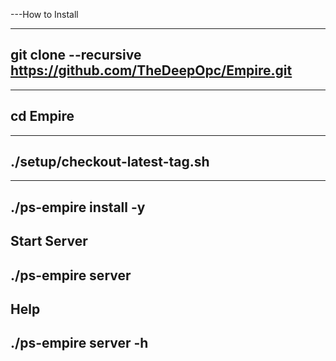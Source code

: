 ---How to Install

----
git clone --recursive https://github.com/TheDeepOpc/Empire.git
----
----
 cd Empire
----
----
./setup/checkout-latest-tag.sh
----
----
./ps-empire install -y
----
 Start Server
-----
./ps-empire server
-----
Help
----
./ps-empire server -h
---
